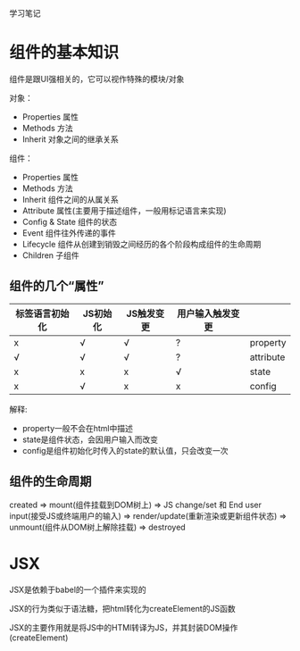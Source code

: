 学习笔记

# 组件的基本知识
组件是跟UI强相关的，它可以视作特殊的模块/对象

对象：
- Properties 属性
- Methods 方法
- Inherit 对象之间的继承关系

组件：
- Properties 属性
- Methods 方法
- Inherit 组件之间的从属关系
- Attribute 属性(主要用于描述组件，一般用标记语言来实现)
- Config & State 组件的状态
- Event 组件往外传递的事件
- Lifecycle 组件从创建到销毁之间经历的各个阶段构成组件的生命周期
- Children 子组件

## 组件的几个“属性”

| 标签语言初始化 | JS初始化 | JS触发变更 | 用户输入触发变更 | |
| - | - | - | - | - |
| x | √ | √ | ? | property |
| √ | √ | √ | ? | attribute |
| x | x | x | √ | state |
| x | √ | x | x | config |

解释:
- property一般不会在html中描述
- state是组件状态，会因用户输入而改变
- config是组件初始化时传入的state的默认值，只会改变一次

## 组件的生命周期

created => mount(组件挂载到DOM树上) => JS change/set 和 End user input(接受JS或终端用户的输入) => render/update(重新渲染或更新组件状态) => unmount(组件从DOM树上解除挂载) => destroyed

# JSX
JSX是依赖于babel的一个插件来实现的

JSX的行为类似于语法糖，把html转化为createElement的JS函数

JSX的主要作用就是将JS中的HTMl转译为JS，并其封装DOM操作(createElement)